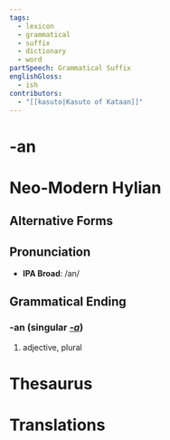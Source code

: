 ```yaml
---
tags:
  - lexicon
  - grammatical
  - suffix
  - dictionary
  - word
partSpeech: Grammatical Suffix
englishGloss:
  - ish
contributors:
  - "[[kasuto|Kasuto of Kataan]]"
---
```

# -an

# Neo-Modern Hylian
## Alternative Forms

## Pronunciation
- **IPA Broad**: /an/

## Grammatical Ending

### -an (singular [*-a*](lexicon/lexemes/a/-a))
1. adjective, plural

# Thesaurus

# Translations
